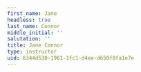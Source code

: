 ```yaml
---
first_name: Jane
headless: true
last_name: Connor
middle_initial: ''
salutation: ''
title: Jane Connor
type: instructor
uid: 6344d530-1961-1fc1-d4ee-d650f8fa1e7e
---
```

